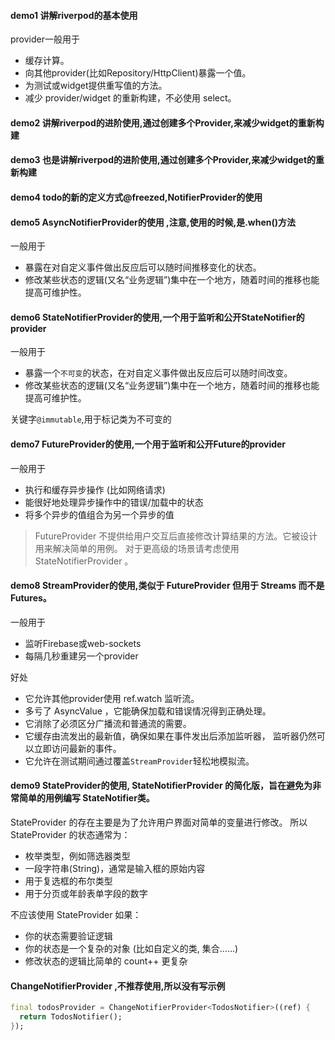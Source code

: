 #### demo1 讲解riverpod的基本使用

provider一般用于

- 缓存计算。
- 向其他provider(比如Repository/HttpClient)暴露一个值。
- 为测试或widget提供重写值的方法。
- 减少 provider/widget 的重新构建，不必使用 select。

#### demo2 讲解riverpod的进阶使用,通过创建多个Provider,来减少widget的重新构建

#### demo3 也是讲解riverpod的进阶使用,通过创建多个Provider,来减少widget的重新构建

#### demo4 todo的新的定义方式@freezed,NotifierProvider的使用

#### demo5 AsyncNotifierProvider的使用 ,注意,使用的时候,是.when()方法

一般用于

- 暴露在对自定义事件做出反应后可以随时间推移变化的状态。
- 修改某些状态的逻辑(又名“业务逻辑”)集中在一个地方，随着时间的推移也能提高可维护性。

#### demo6 StateNotifierProvider的使用,一个用于监听和公开StateNotifier的provider

一般用于

- 暴露一个`不可变`的状态，在对自定义事件做出反应后可以随时间改变。
- 修改某些状态的逻辑(又名“业务逻辑”)集中在一个地方，随着时间的推移也能提高可维护性。

关键字`@immutable`,用于标记类为不可变的

#### demo7 FutureProvider的使用,一个用于监听和公开Future的provider

一般用于

- 执行和缓存异步操作 (比如网络请求)
- 能很好地处理异步操作中的错误/加载中的状态
- 将多个异步的值组合为另一个异步的值

> FutureProvider 不提供给用户交互后直接修改计算结果的方法。它被设计用来解决简单的用例。
> 对于更高级的场景请考虑使用StateNotifierProvider 。

#### demo8 StreamProvider的使用,类似于 FutureProvider 但用于 Streams 而不是 Futures。

一般用于

- 监听Firebase或web-sockets
- 每隔几秒重建另一个provider

好处

- 它允许其他provider使用 ref.watch 监听流。
- 多亏了 AsyncValue ，它能确保加载和错误情况得到正确处理。
- 它消除了必须区分广播流和普通流的需要。
- 它缓存由流发出的最新值，确保如果在事件发出后添加监听器， 监听器仍然可以立即访问最新的事件。
- 它允许在测试期间通过覆盖`StreamProvider`轻松地模拟流。

#### demo9 StateProvider的使用, StateNotifierProvider 的简化版，旨在避免为非常简单的用例编写 StateNotifier类。

StateProvider 的存在主要是为了允许用户界面对简单的变量进行修改。 所以StateProvider 的状态通常为：

- 枚举类型，例如筛选器类型
- 一段字符串(String)，通常是输入框的原始内容
- 用于复选框的布尔类型
- 用于分页或年龄表单字段的数字

不应该使用 StateProvider 如果：

- 你的状态需要验证逻辑
- 你的状态是一个复杂的对象 (比如自定义的类, 集合……)
- 修改状态的逻辑比简单的 count++ 更复杂

#### ChangeNotifierProvider ,不推荐使用,所以没有写示例
```dart
final todosProvider = ChangeNotifierProvider<TodosNotifier>((ref) {
  return TodosNotifier();
});
```

